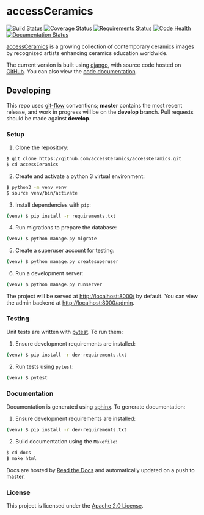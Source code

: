 # accessCeramics
[![Build Status](https://travis-ci.org/accessCeramics/accessCeramics.svg?branch=master)](https://travis-ci.org/accessCeramics/accessCeramics)
[![Coverage Status](https://codecov.io/gh/accessCeramics/accessCeramics/branch/master/graph/badge.svg)](https://codecov.io/gh/accessCeramics/accessCeramics)
[![Requirements Status](https://requires.io/github/accessCeramics/accessCeramics/requirements.svg?branch=master)](https://requires.io/github/accessCeramics/accessCeramics/requirements/?branch=master)
[![Code Health](https://landscape.io/github/accessCeramics/accessCeramics/master/landscape.svg?style=flat)](https://landscape.io/github/accessCeramics/accessCeramics/master)
[![Documentation Status](https://readthedocs.org/projects/accessceramics/badge/?version=latest)](https://accessceramics.readthedocs.io/en/latest/?badge=latest)

[accessCeramics](http://accessceramics.org) is a growing collection of contemporary ceramics images by recognized artists enhancing ceramics education worldwide.

The current version is built using [django](), with source code hosted on [GitHub](https://github.com/accessCeramics/accessCeramics). You can also view the [code documentation](http://accessceramics.readthedocs.io/).

## Developing

This repo uses [git-flow](https://github.com/nvie/gitflow) conventions; **master**
contains the most recent release, and work in progress will be on the **develop** branch. Pull requests should be made against **develop**.

### Setup

1. Clone the repository:
```sh
$ git clone https://github.com/accessCeramics/accessCeramics.git
$ cd accessCeramics
```
2. Create and activate a python 3 virtual environment:
```sh
$ python3 -m venv venv
$ source venv/bin/activate
```
3. Install dependencies with `pip`:
```sh
(venv) $ pip install -r requirements.txt
```
4. Run migrations to prepare the database:
```sh
(venv) $ python manage.py migrate
```
5. Create a superuser account for testing:
```sh
(venv) $ python manage.py createsuperuser
```
6. Run a development server:
```sh
(venv) $ python manage.py runserver
```
The project will be served at <http://localhost:8000/> by default. You can view
the admin backend at <http://localhost:8000/admin>.

### Testing

Unit tests are written with [pytest](http://doc.pytest.org/). To run them:
1. Ensure development requirements are installed:
```sh
(venv) $ pip install -r dev-requirements.txt
```
2. Run tests using `pytest`:
```sh
(venv) $ pytest
```

### Documentation
Documentation is generated using [sphinx](http://www.sphinx-doc.org/).
To generate documentation:
1. Ensure development requirements are installed:
```sh
(venv) $ pip install -r dev-requirements.txt
```
2. Build documentation using the `Makefile`:
```sh
$ cd docs
$ make html
```
Docs are hosted by [Read the Docs](https://readthedocs.org/) and automatically updated on a push to master.

### License
This project is licensed under the [Apache 2.0 License](https://github.com/accessCeramics/accessCeramics/blob/master/LICENSE).